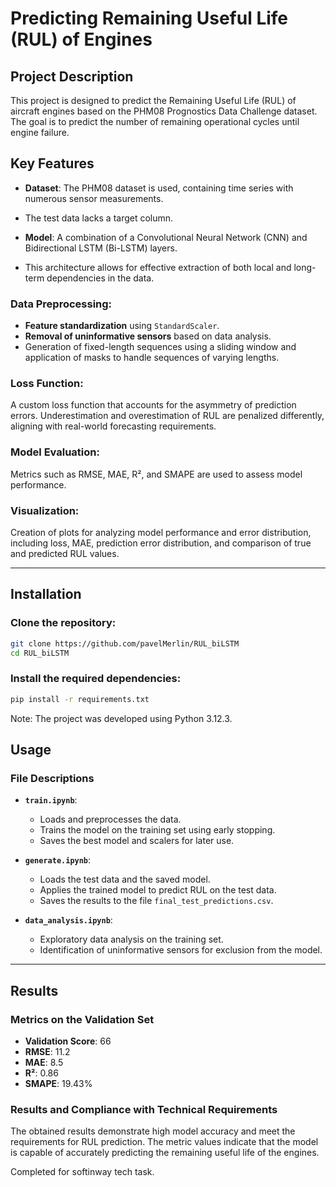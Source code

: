 # Predicting Remaining Useful Life (RUL) of Engines

## Project Description
This project is designed to predict the Remaining Useful Life (RUL) of aircraft engines based on the PHM08 Prognostics Data Challenge dataset. 
The goal is to predict the number of remaining operational cycles until engine failure.

## Key Features
- **Dataset**: The PHM08 dataset is used, containing time series with numerous sensor measurements.
- The test data lacks a target column.
  
- **Model**: A combination of a Convolutional Neural Network (CNN) and Bidirectional LSTM (Bi-LSTM) layers. 
- This architecture allows for effective extraction of both local and long-term dependencies in the data.

### Data Preprocessing:
- **Feature standardization** using `StandardScaler`.
- **Removal of uninformative sensors** based on data analysis.
- Generation of fixed-length sequences using a sliding window and application of masks to handle sequences of varying lengths.

### Loss Function:
A custom loss function that accounts for the asymmetry of prediction errors. Underestimation and overestimation of RUL are penalized differently, aligning with real-world forecasting requirements.

### Model Evaluation:
Metrics such as RMSE, MAE, R², and SMAPE are used to assess model performance.

### Visualization:
Creation of plots for analyzing model performance and error distribution, including loss, MAE, prediction error distribution, and comparison of true and predicted RUL values.

---

## Installation
### Clone the repository:

```bash
git clone https://github.com/pavelMerlin/RUL_biLSTM
cd RUL_biLSTM
```

### Install the required dependencies:

```bash
pip install -r requirements.txt
```
Note: The project was developed using Python 3.12.3.

## Usage

### File Descriptions

- **`train.ipynb`**:
  - Loads and preprocesses the data.
  - Trains the model on the training set using early stopping.
  - Saves the best model and scalers for later use.

- **`generate.ipynb`**:
  - Loads the test data and the saved model.
  - Applies the trained model to predict RUL on the test data.
  - Saves the results to the file `final_test_predictions.csv`.

- **`data_analysis.ipynb`**:
  - Exploratory data analysis on the training set.
  - Identification of uninformative sensors for exclusion from the model.

---

## Results

### Metrics on the Validation Set

- **Validation Score**: 66
- **RMSE**: 11.2
- **MAE**: 8.5
- **R²**: 0.86
- **SMAPE**: 19.43%

### Results and Compliance with Technical Requirements

The obtained results demonstrate high model accuracy and meet the requirements for RUL prediction. 
The metric values indicate that the model is capable of accurately predicting the remaining useful life of the engines.

Completed for softinway tech task.